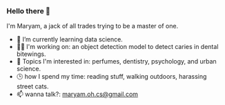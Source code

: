 ### Hello there 👋

I'm Maryam, a jack of all trades trying to be a master of one. 

- 🌱 I’m currently learning data science.
- :woman_technologist: I'm working on: an object detection model to detect caries in dental bitewings.
- :sparkling_heart: Topics I'm interested in: perfumes, dentistry, psychology, and urban science. 
- :clock3: how I spend my time: reading stuff, walking outdoors, harassing street cats.
- 📫 wanna talk?: maryam.oh.cs@gmail.com


